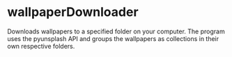 # wallpaperDownloader
Downloads wallpapers to a specified folder on your computer. The program uses the pyunsplash API and groups the wallpapers as collections in their own respective folders.
